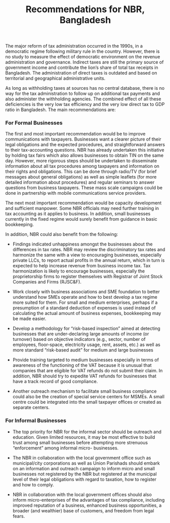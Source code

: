 ﻿---
layout: post
title:  Recommendations for NBR, Bangladesh
---

The major reform of tax administration occurred in the 1990s, in
a democratic regime following military rule in the country. However, there is no study to measure the
effect of democratic environment on the revenue administration and governance. Indirect taxes are still the primary source of government income and contribute the lion’s
share of total tax receipts in Bangladesh. The administration of direct taxes is outdated and based on territorial and geographical administrative
units. 

As long as withholding taxes at sources has no central database, there is no way for the tax
administration to follow up on additional tax payments and also administer the withholding agencies.
The combined effect of all these deficiencies is the very low tax efficiency and the very low direct tax to
GDP ratio in Bangladesh. The main recommendations are:

### For Formal Businesses

The first and most important recommendation would be to improve communications with taxpayers. Businesses want a clearer picture of their legal obligations and the expected procedures, and straightforward answers to their tax-accounting questions. NBR has already undertaken this initiative by holding tax fairs which also allows businesses to obtain TIN on the same day. However, more rigorous steps should be undertaken to disseminate information about all tax procedures among taxpayers and information on their rights and obligations. This can be done through radio/TV (for brief messages about general obligations) as well as simple leaflets (for more detailed information about procedures) and regular seminars to answer questions from business taxpayers. These mass scale campaigns could be done in partnership with mobile communications service providers.

The next most important recommendation would be capacity development and sufficient manpower. Some NBR officials may need further training in tax accounting as it applies to business. In addition, small businesses currently in the fixed regime would surely benefit from guidance in basic bookkeeping.

In addition, NBR could also benefit from the following:

-	Findings indicated unhappiness amongst the businesses about the differences in tax rates. NBR may review the discriminatory tax rates and harmonize the same with a view to encouraging businesses, especially private LLCs, to report actual profits in the annual return, which in turn is expected to help increase revenue from business income tax. Tax harmonization is likely to encourage businesses, especially the proprietorship firms to register themselves with Registrar of Joint Stock Companies and Firms (RJSC&F).

-	Work closely with business associations and SME foundation to better understand how SMEs operate and how to best develop a tax regime more suited for them. For small and medium enterprises, perhaps if a presumption of a standard deduction of expenses is used instead of calculating the actual amount of business expenses, bookkeeping may be made easier.

-	Develop a methodology for “risk-based inspection” aimed at detecting businesses that are under-declaring large amounts of income (or turnover) based on objective indicators (e.g., sector, number of employees, floor-space, electricity usage, rent, assets, etc.) as well as more standard “risk-based audit” for medium and large businesses 

-	Provide training targeted to medium businesses especially in terms of awareness of the functioning of the VAT because it is unusual that companies that are eligible for VAT refunds do not submit their claim. In addition, NBR should try to expedite VAT refunds for businesses that have a track record of good compliance.

-	Another outreach mechanism to facilitate small business compliance could also be the creation of special service centers for MSMEs. A small centre could be integrated into the small taxpayer offices or created as separate centers.

### For Informal Businesses

- The top priority for NBR for the informal sector should be outreach and education. Given limited resources, it may be most effective to build trust among small businesses before attempting more strenuous “enforcement” among informal micro- businesses. 

- The NBR in collaboration with the local government office such as municipal/city corporations as well as Union Parishads should embark on an information and outreach campaign to inform micro and small businesses not registered by the NBR but registered at the municipal level of their legal obligations with regard to taxation, how to register and how to comply.

- NBR in collaboration with the local government offices should also inform micro-enterprises of the advantages of tax compliance, including improved reputation of a business, enhanced business opportunities, a broader (and wealthier) base of customers, and freedom from legal fears.
 

